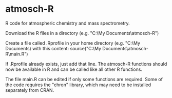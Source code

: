 atmosch-R
=========

R code for atmospheric chemistry and mass spectrometry.

Download the R files in a directory (e.g. "C:\My Documents\atmosch-R")

Create a file called .Rprofile in your home directory (e.g. "C:\My
Documents) with this content:
    source("C:\My Documents\atmosch-R\main.R")

If .Rprofile already exists, just add that line. The atmosch-R
functions should now be available in R and can be called like all
other R functions.

The file main.R can be edited if only some functions are
required. Some of the code requires the "chron" library, which may
need to be installed separately from CRAN.

